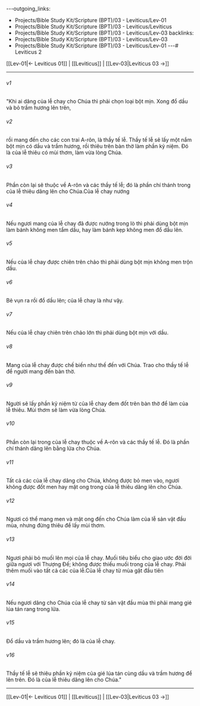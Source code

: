 ---outgoing_links:
  - Projects/Bible Study Kit/Scripture (BPT)/03 - Leviticus/Lev-01
  - Projects/Bible Study Kit/Scripture (BPT)/03 - Leviticus/Leviticus
  - Projects/Bible Study Kit/Scripture (BPT)/03 - Leviticus/Lev-03
backlinks:
  - Projects/Bible Study Kit/Scripture (BPT)/03 - Leviticus/Lev-03
  - Projects/Bible Study Kit/Scripture (BPT)/03 - Leviticus/Lev-01
---# Leviticus 2

[[Lev-01|← Leviticus 01]] | [[Leviticus]] | [[Lev-03|Leviticus 03 →]]
***



###### v1 
"Khi ai dâng của lễ chay cho Chúa thì phải chọn loại bột mịn. Xong đổ dầu và bỏ trầm hương lên trên, 

###### v2 
rồi mang đến cho các con trai A-rôn, là thầy tế lễ. Thầy tế lễ sẽ lấy một nắm bột mịn có dầu và trầm hương, rồi thiêu trên bàn thờ làm phần kỷ niệm. Đó là của lễ thiêu có mùi thơm, làm vừa lòng Chúa. 

###### v3 
Phần còn lại sẽ thuộc về A-rôn và các thầy tế lễ; đó là phần chí thánh trong của lễ thiêu dâng lên cho Chúa.Của lễ chay nướng 

###### v4 
Nếu ngươi mang của lễ chay đã được nướng trong lò thì phải dùng bột mịn làm bánh không men tẩm dầu, hay làm bánh kẹp không men đổ dầu lên. 

###### v5 
Nếu của lễ chay được chiên trên chảo thì phải dùng bột mịn không men trộn dầu. 

###### v6 
Bẻ vụn ra rồi đổ dầu lên; của lễ chay là như vậy. 

###### v7 
Nếu của lễ chay chiên trên chảo lớn thì phải dùng bột mịn với dầu. 

###### v8 
Mang của lễ chay được chế biến như thế đến với Chúa. Trao cho thầy tế lễ để người mang đến bàn thờ. 

###### v9 
Người sẽ lấy phần kỷ niệm từ của lễ chay đem đốt trên bàn thờ để làm của lễ thiêu. Mùi thơm sẽ làm vừa lòng Chúa. 

###### v10 
Phần còn lại trong của lễ chay thuộc về A-rôn và các thầy tế lễ. Đó là phần chí thánh dâng lên bằng lửa cho Chúa. 

###### v11 
Tất cả các của lễ chay dâng cho Chúa, không được bỏ men vào, ngươi không được đốt men hay mật ong trong của lễ thiêu dâng lên cho Chúa. 

###### v12 
Ngươi có thể mang men và mật ong đến cho Chúa làm của lễ sản vật đầu mùa, nhưng đừng thiêu để lấy mùi thơm. 

###### v13 
Ngươi phải bỏ muối lên mọi của lễ chay. Muối tiêu biểu cho giao ước đời đời giữa ngươi với Thượng Đế; không được thiếu muối trong của lễ chay. Phải thêm muối vào tất cả các của lễ.Của lễ chay từ mùa gặt đầu tiên 

###### v14 
Nếu ngươi dâng cho Chúa của lễ chay từ sản vật đầu mùa thì phải mang gié lúa tán rang trong lửa. 

###### v15 
Đổ dầu và trầm hương lên; đó là của lễ chay. 

###### v16 
Thầy tế lễ sẽ thiêu phần kỷ niệm của gié lúa tán cùng dầu và trầm hương để lên trên. Đó là của lễ thiêu dâng lên cho Chúa."

***
[[Lev-01|← Leviticus 01]] | [[Leviticus]] | [[Lev-03|Leviticus 03 →]]
